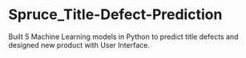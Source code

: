 # Spruce_Title-Defect-Prediction
Built 5 Machine Learning models in Python to predict title defects and designed new product with User Interface.
